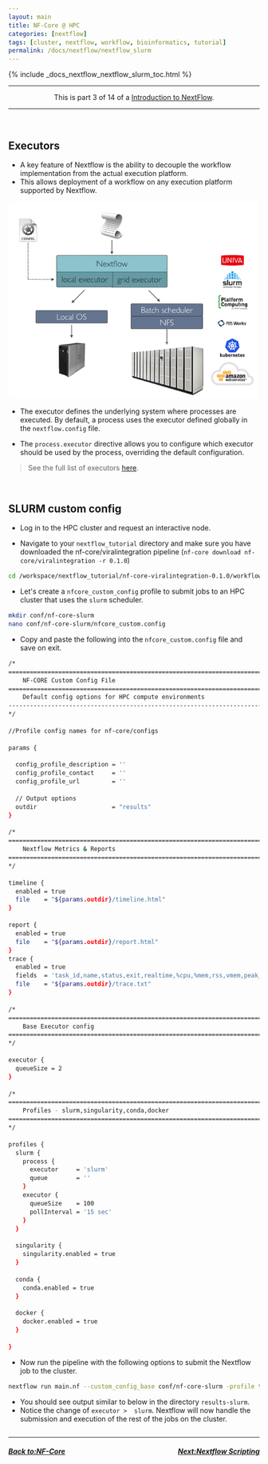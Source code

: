 ```yaml
---
layout: main
title: NF-Core @ HPC
categories: [nextflow]
tags: [cluster, nextflow, workflow, bioinformatics, tutorial]
permalink: /docs/nextflow/nextflow_slurm
---
```


{% include _docs_nextflow_nextflow_slurm_toc.html %}

<hr>
<center>This is part 3 of 14 of a <a href="/nextflow_varcal/docs/nextflow/" target="_blank">Introduction to NextFlow</a>.</center>
<hr>

<br>

## Executors

- A key feature of Nextflow is the ability to decouple the workflow implementation from the actual execution platform.
- This allows deployment of a workflow on any execution platform supported by Nextflow.

<img src="images/nf-executors.PNG" alt="drawing" width="500"/>

<br>

- The executor defines the underlying system where processes are executed. By default, a process uses the executor defined globally in the `nextflow.config` file.

- The `process.executor` directive allows you to configure which executor should be used by the process, overriding the default configuration.

> See the full list of executors [here](https://www.nextflow.io/docs/latest/executor.html).

<br>

## SLURM custom config

- Log in to the HPC cluster and request an interactive node.

- Navigate to your `nextflow_tutorial` directory and make sure you have downloaded the nf-core/viralintegration pipeline (`nf-core download nf-core/viralintegration -r 0.1.0`)

```bash
cd /workspace/nextflow_tutorial/nf-core-viralintegration-0.1.0/workflow/
```

- Let's create a `nfcore_custom_config` profile to submit jobs to an HPC cluster that uses the `slurm` scheduler.

```bash
mkdir conf/nf-core-slurm
nano conf/nf-core-slurm/nfcore_custom.config
```

- Copy and paste the following into the `nfcore_custom.config` file and save on exit.

```bash
/*
========================================================================================
    NF-CORE Custom Config File
========================================================================================
    Default config options for HPC compute environments
----------------------------------------------------------------------------------------
*/

//Profile config names for nf-core/configs

params {

  config_profile_description = ''
  config_profile_contact     = ''
  config_profile_url         = ''

  // Output options
  outdir                     = "results"
}

/*
========================================================================================
    Nextflow Metrics & Reports
========================================================================================
*/

timeline {
  enabled = true
  file    = "${params.outdir}/timeline.html"
}

report {
  enabled = true
  file    = "${params.outdir}/report.html"
}
trace {
  enabled = true
  fields  = 'task_id,name,status,exit,realtime,%cpu,%mem,rss,vmem,peak_rss,peak_vmem,rchar,wchar'
  file    = "${params.outdir}/trace.txt"
}

/*
========================================================================================
    Base Executor config
========================================================================================
*/

executor {
  queueSize = 2
}

/*
========================================================================================
    Profiles - slurm,singularity,conda,docker
========================================================================================
*/

profiles {
  slurm {
    process {
      executor     = 'slurm'
      queue        = ''
    }
    executor {
      queueSize    = 100
      pollInterval = '15 sec'
    }
  }

  singularity {
    singularity.enabled = true
  }

  conda {
    conda.enabled = true
  }

  docker {
    docker.enabled = true
  }

}
```

- Now run the pipeline with the following options to submit the Nextflow job to the cluster.

```bash
nextflow run main.nf --custom_config_base conf/nf-core-slurm -profile test,docker --outdir results
```

- You should see output similar to below in the directory `results-slurm`.
- Notice the change of `executor >  slurm`. Nextflow will now handle the submission and execution of the rest of the jobs on the cluster.

```bash

```

---

<h5><a href="/nextflow_varcal/docs/nextflow/nextflow_nfcore" style="float: left"><b>Back to:</b>NF-Core</a>

<a href="/nextflow_varcal/docs/nextflow/nextflow_scripting" style="float: right"><b>Next:</b>Nextflow Scripting</a></h5>
